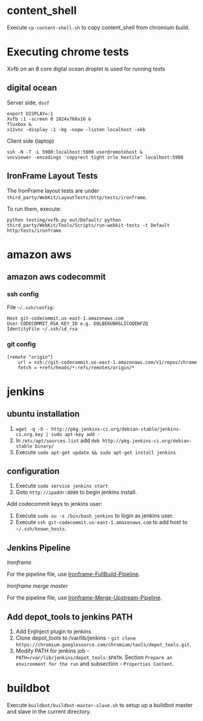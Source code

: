 # content_shell
Execute `cp-content-shell.sh` to copy content_shell from chromium build.


# Executing chrome tests
Xvfb on an 8 core digtal ocean droplet is used for running tests
## digital ocean
Server side, `dosf`
```
export DISPLAY=:1
Xvfb :1 -screen 0 1024x768x16 &
fluxbox &
x11vnc -display :1 -bg -nopw -listen localhost -xkb
```

Client side (laptop)
```
ssh -N -T -L 5900:localhost:5900 user@remotehost &
vncviewer -encodings 'copyrect tight zrle hextile' localhost:5900
```

## IronFrame Layout Tests
The IronFrame layout tests are under `third_party/WebKit/LayoutTests/http/tests/ironframe`.

To run them, execute:
```
python testing/xvfb.py out/Default/ python third_party/WebKit/Tools/Scripts/run-webkit-tests -t Default http/tests/ironframe
```

# amazon aws
## amazon aws codecommit

### ssh config
File `~/.ssh/config`:
```
Host git-codecommit.us-east-1.amazonaws.com
User CODECOMMIT_RSA_KEY_ID e.g. DQLBE6UBHSLICOQENFZQ
IdentityFile ~/.ssh/id_rsa
```
### git config
```
[remote "origin"]
    url = ssh://git-codecommit.us-east-1.amazonaws.com/v1/repos/chrome
    fetch = +refs/heads/*:refs/remotes/origin/*
```

# jenkins

## ubuntu installation
1. `wget -q -O - http://pkg.jenkins-ci.org/debian-stable/jenkins-ci.org.key | sudo apt-key add -`
2. In `/etc/apt/sources.list` add `deb http://pkg.jenkins-ci.org/debian-stable binary/`
3. Execute `sudo apt-get update && sudo apt-get install jenkins`

## configuration

1. Execute `sudo service jenkins start`
2. Goto `http://ipaddr:8080` to begin jenkins install.


Add codecommit keys to jenkins user:

1. Execute `sudo su -s /bin/bash jenkins` to login as jenkins user.
2. Execute `ssh git-codecommit.us-east-1.amazonaws.com` to add host to `~/.ssh/known_hosts`.


## Jenkins Pipeline
*Ironframe*

For the pipeline file, use [Ironframe-FullBuild-Pipeline](Ironframe-FullBuild-Pipeline).

*Ironframe merge master*

For the pipeline file, use [Ironframe-Merge-Upstream-Pipeline](Ironframe-Merge-Upstream-Pipeline).

## Add depot_tools to jenkins PATH

1. Add EnjInject plugin to jenkins
2. Clone depot_tools to /var/lib/jenkins - `git clone https://chromium.googlesource.com/chromium/tools/depot_tools.git`.
3. Modify PATH for jenkins job - `PATH=/var/lib/jenkins/depot_tools:$PATH`.
   Section `Prepare an environment for the run` and subsection - `Properties Content`.

# buildbot
Execute `buildbot/buildbot-master-slave.sh` to setup up a buildbot master and slave in the current directory.

